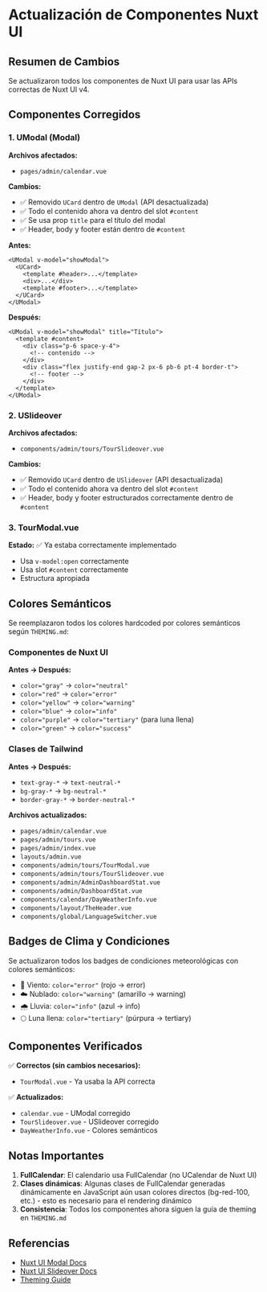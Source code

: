 # Actualización de Componentes Nuxt UI

## Resumen de Cambios

Se actualizaron todos los componentes de Nuxt UI para usar las APIs correctas de Nuxt UI v4.

## Componentes Corregidos

### 1. UModal (Modal)
**Archivos afectados:**
- `pages/admin/calendar.vue`

**Cambios:**
- ✅ Removido `UCard` dentro de `UModal` (API desactualizada)
- ✅ Todo el contenido ahora va dentro del slot `#content`
- ✅ Se usa prop `title` para el título del modal
- ✅ Header, body y footer están dentro de `#content`

**Antes:**
```vue
<UModal v-model="showModal">
  <UCard>
    <template #header>...</template>
    <div>...</div>
    <template #footer>...</template>
  </UCard>
</UModal>
```

**Después:**
```vue
<UModal v-model="showModal" title="Título">
  <template #content>
    <div class="p-6 space-y-4">
      <!-- contenido -->
    </div>
    <div class="flex justify-end gap-2 px-6 pb-6 pt-4 border-t">
      <!-- footer -->
    </div>
  </template>
</UModal>
```

### 2. USlideover
**Archivos afectados:**
- `components/admin/tours/TourSlideover.vue`

**Cambios:**
- ✅ Removido `UCard` dentro de `USlideover` (API desactualizada)
- ✅ Todo el contenido ahora va dentro del slot `#content`
- ✅ Header, body y footer estructurados correctamente dentro de `#content`

### 3. TourModal.vue
**Estado:** ✅ Ya estaba correctamente implementado
- Usa `v-model:open` correctamente
- Usa slot `#content` correctamente
- Estructura apropiada

## Colores Semánticos

Se reemplazaron todos los colores hardcoded por colores semánticos según `THEMING.md`:

### Componentes de Nuxt UI
**Antes → Después:**
- `color="gray"` → `color="neutral"`
- `color="red"` → `color="error"`
- `color="yellow"` → `color="warning"`
- `color="blue"` → `color="info"`
- `color="purple"` → `color="tertiary"` (para luna llena)
- `color="green"` → `color="success"`

### Clases de Tailwind
**Antes → Después:**
- `text-gray-*` → `text-neutral-*`
- `bg-gray-*` → `bg-neutral-*`
- `border-gray-*` → `border-neutral-*`

**Archivos actualizados:**
- `pages/admin/calendar.vue`
- `pages/admin/tours.vue`
- `pages/admin/index.vue`
- `layouts/admin.vue`
- `components/admin/tours/TourModal.vue`
- `components/admin/tours/TourSlideover.vue`
- `components/admin/AdminDashboardStat.vue`
- `components/admin/DashboardStat.vue`
- `components/calendar/DayWeatherInfo.vue`
- `components/layout/TheHeader.vue`
- `components/global/LanguageSwitcher.vue`

## Badges de Clima y Condiciones

Se actualizaron todos los badges de condiciones meteorológicas con colores semánticos:

- 💨 Viento: `color="error"` (rojo → error)
- ☁️ Nublado: `color="warning"` (amarillo → warning)
- 🌧️ Lluvia: `color="info"` (azul → info)
- 🌕 Luna llena: `color="tertiary"` (púrpura → tertiary)

## Componentes Verificados

✅ **Correctos (sin cambios necesarios):**
- `TourModal.vue` - Ya usaba la API correcta

✅ **Actualizados:**
- `calendar.vue` - UModal corregido
- `TourSlideover.vue` - USlideover corregido
- `DayWeatherInfo.vue` - Colores semánticos

## Notas Importantes

1. **FullCalendar**: El calendario usa FullCalendar (no UCalendar de Nuxt UI)
2. **Clases dinámicas**: Algunas clases de FullCalendar generadas dinámicamente en JavaScript aún usan colores directos (bg-red-100, etc.) - esto es necesario para el rendering dinámico
3. **Consistencia**: Todos los componentes ahora siguen la guía de theming en `THEMING.md`

## Referencias

- [Nuxt UI Modal Docs](https://ui.nuxt.com/docs/components/modal)
- [Nuxt UI Slideover Docs](https://ui.nuxt.com/docs/components/slideover)
- [Theming Guide](./THEMING.md)
